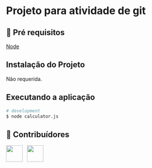 # Projeto para atividade de git
 
## 🔐 Pré requisitos

<a href="https://nodejs.dev/">Node</a> &nbsp;

## Instalação do Projeto

Não requerida.

## Executando a aplicação

```bash
# development
$ node calculator.js
```

## 🤝 Contribuídores

<a href="https://github.com/uPedroLima11"><img src="https://github.com/uPedroLima11.png" width="45" height="45"></a> &nbsp;
<a href="https://github.com/PedroHSiqueira"><img src="https://github.com/PedroHSiqueira.png" width="45" height="45"></a> &nbsp;


